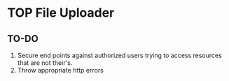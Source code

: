 # TOP File Uploader

## TO-DO

1. Secure end points against authorized users trying to access resources that are not their's.
2. Throw appropriate http errors
